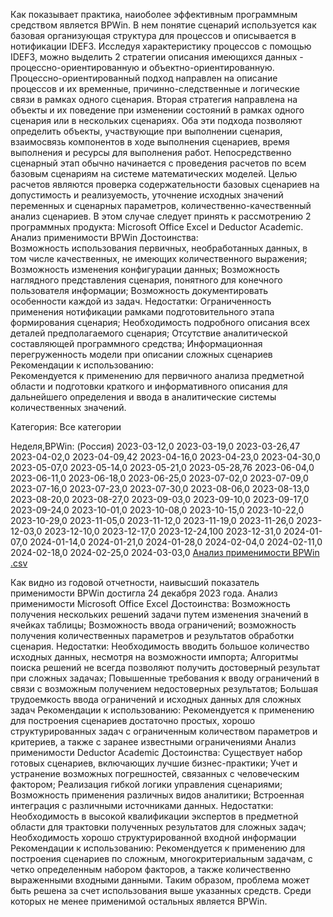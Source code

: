 Как показывает практика, наиоболее эффективным программным средством является BPWin. В нем понятие сценарий используется как базовая организующая структура для процессов и описывается в нотификации IDEF3.
Исследуя характеристику процессов с помощью IDEF3, можно выделить 2 стратегии описания имеющихся данных - процессно-ориентированную и объектно-ориентированную. Процессно-ориентированный подход направлен на описание процессов и их временные, причинно-следственные и логические связи в рамках одного сценария. Вторая стратегия направлена на объекты и их поведение при изменении состояний в рамках одного сценария или в нескольких сценариях. 
Оба эти подхода позволяют определить объекты, участвующие при выполнении сценария, взаимосвязь компонентов в ходе выполнения сценариев, время выполнения и ресурсы для выполнения работ. 
Непосредственно сценарный этап обычно начинается с проведения расчетов по всем базовым сценариям на системе математических моделей. Целью расчетов являются проверка содержательности базовых сценариев на допустимость и реализуемость, уточнение исходных значений переменных и сценарных параметров, количественно-качественный анализ сценариев. В этом случае следует принять к рассмотрению 2 программных продукта: Microsoft Office Excel и Deductor Academic.
Анализ применимости BPWin
Достоинства:	
Возможность использования первичных, необработанных данных, в том числе качественных, не имеющих количественного выражения;
Возможность изменения конфигурации данных;
Возможность наглядного представления сценария, понятного для конечного пользователя информации;
Возможность документировать особенности каждой из задач.
Недостатки:	
Ограниченность применения нотификации рамками подготовительного этапа формирования сценария;
Необходимость подробного описания всех деталей предполагаемого сценария;
Отсутствие аналитической составляющей программного средства;
Информационная перегруженность модели при описании сложных сценариев
Рекомендации к использованию:	
Рекомендуется к применению для первичного анализа предметной области и подготовки краткого и информативного описания для дальнейшего определения и ввода в аналитические системы количественных значений.



Категория: Все категории

Неделя,BPWin: (Россия)
2023-03-12,0
2023-03-19,0
2023-03-26,47
2023-04-02,0
2023-04-09,42
2023-04-16,0
2023-04-23,0
2023-04-30,0
2023-05-07,0
2023-05-14,0
2023-05-21,0
2023-05-28,76
2023-06-04,0
2023-06-11,0
2023-06-18,0
2023-06-25,0
2023-07-02,0
2023-07-09,0
2023-07-16,0
2023-07-23,0
2023-07-30,0
2023-08-06,0
2023-08-13,0
2023-08-20,0
2023-08-27,0
2023-09-03,0
2023-09-10,0
2023-09-17,0
2023-09-24,0
2023-10-01,0
2023-10-08,0
2023-10-15,0
2023-10-22,0
2023-10-29,0
2023-11-05,0
2023-11-12,0
2023-11-19,0
2023-11-26,0
2023-12-03,0
2023-12-10,0
2023-12-17,0
2023-12-24,100
2023-12-31,0
2024-01-07,0
2024-01-14,0
2024-01-21,0
2024-01-28,0
2024-02-04,0
2024-02-11,0
2024-02-18,0
2024-02-25,0
2024-03-03,0
[Анализ применимости BPWin .csv](https://github.com/VityaLaz/-Viktor-Lazarev/files/14550664/BPWin.csv)

Как видно из годовой отчетности, наивысший показатель применимости BPWin достигла 24 декабря 2023 года.
Анализ применимости Microsoft Office Excel
Достоинства:
Возможность получения нескольких решений задачи путем изменения значений в ячейках таблицы;
Возможность ввода ограничений;
возможность получения количественных параметров и результатов обработки сценария.
Недостатки:
Необходимость вводить большое количество исходных данных, несмотря на возможности импорта;
Алгоритмы поиска решений не всегда позволяют получить достоверный результат при сложных задачах;
Повышенные требования к вводу ограничений в связи с возможным получением недостоверных результатов;
Большая трудоемкость ввода ограничений и исходных данных для сложных задач
Рекомендации к использованию:
Рекомендуется к применению для построения сценариев достаточно простых, хорошо структурированных задач с ограниченным количеством параметров и критериев, а также с заранее известными ограничениями
Анализ применимости Deductor Academic
Достоинства:
Существует набор готовых сценариев, включающих лучшие бизнес-практики;
Учет и устранение возможных погрешностей, связанных с человеческим фактором;
Реализация гибкой логики управления сценариями;
Возможность применения различных видов аналитики;
Встроенная интеграция с различными источниками данных.
Недостатки:
Необходимость в высокой квалификации экспертов в предметной области для трактовки полученных результатов для сложных задач;
Необходимость хорошо структурированной входной информации
Рекомендации к использованию:
Рекомендуется к применению для построения сценариев по сложным, многокритериальным задачам, с четко определенным набором факторов, а также количественно выраженными входными данными.
Таким образом, проблема может быть решена за счет использования выше указанных средств. Среди которых не менее применимой остальных является BPWin. 

